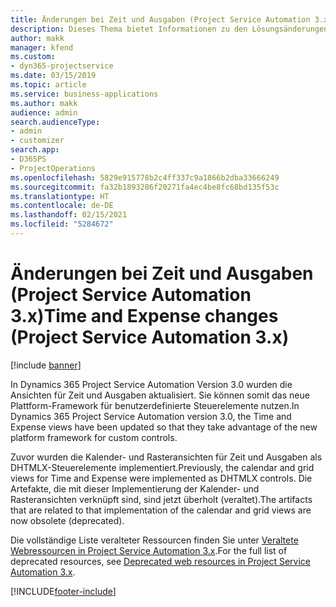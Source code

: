 ```yaml
---
title: Änderungen bei Zeit und Ausgaben (Project Service Automation 3.x)
description: Dieses Thema bietet Informationen zu den Lösungsänderungen für Zeit und Ausgaben.
author: makk
manager: kfend
ms.custom:
- dyn365-projectservice
ms.date: 03/15/2019
ms.topic: article
ms.service: business-applications
ms.author: makk
audience: admin
search.audienceType:
- admin
- customizer
search.app:
- D365PS
- ProjectOperations
ms.openlocfilehash: 5829e915778b2c4ff337c9a1866b2dba33666249
ms.sourcegitcommit: fa32b1893286f20271fa4ec4be8fc68bd135f53c
ms.translationtype: HT
ms.contentlocale: de-DE
ms.lasthandoff: 02/15/2021
ms.locfileid: "5284672"
---
```

# <a name="time-and-expense-changes-project-service-automation-3x"></a><span data-ttu-id="bff53-103">Änderungen bei Zeit und Ausgaben (Project Service Automation 3.x)</span><span class="sxs-lookup"><span data-stu-id="bff53-103">Time and Expense changes (Project Service Automation 3.x)</span></span>

[!include [banner](../../includes/psa-now-project-operations.md)]

<span data-ttu-id="bff53-104">In Dynamics 365 Project Service Automation Version 3.0 wurden die Ansichten für Zeit und Ausgaben aktualisiert. Sie können somit das neue Plattform-Framework für benutzerdefinierte Steuerelemente nutzen.</span><span class="sxs-lookup"><span data-stu-id="bff53-104">In Dynamics 365 Project Service Automation version 3.0, the Time and Expense views have been updated so that they take advantage of the new platform framework for custom controls.</span></span>

<span data-ttu-id="bff53-105">Zuvor wurden die Kalender- und Rasteransichten für Zeit und Ausgaben als DHTMLX-Steuerelemente implementiert.</span><span class="sxs-lookup"><span data-stu-id="bff53-105">Previously, the calendar and grid views for Time and Expense were implemented as DHTMLX controls.</span></span> <span data-ttu-id="bff53-106">Die Artefakte, die mit dieser Implementierung der Kalender- und Rasteransichten verknüpft sind, sind jetzt überholt (veraltet).</span><span class="sxs-lookup"><span data-stu-id="bff53-106">The artifacts that are related to that implementation of the calendar and grid views are now obsolete (deprecated).</span></span>

<span data-ttu-id="bff53-107">Die vollständige Liste veralteter Ressourcen finden Sie unter [Veraltete Webressourcen in Project Service Automation 3.x](web-resources-deprecated-v3.x.md).</span><span class="sxs-lookup"><span data-stu-id="bff53-107">For the full list of deprecated resources, see [Deprecated web resources in Project Service Automation 3.x](web-resources-deprecated-v3.x.md).</span></span>


[!INCLUDE[footer-include](../../includes/footer-banner.md)]